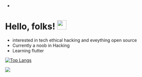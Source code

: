 -
# Hello, folks! <img src="https://cliply.co/clip/waving-hand-3d/" width="30px">
- interested in tech ethical hacking and eveything open source
- Currently a noob in Hacking 
- Learning flutter

[](https://github-readme-stats.vercel.app/api?username=chaudharyjatin115&show_icons=true&theme=radical)
[![Top Langs](https://github-readme-stats.vercel.app/api/top-langs/?username=chaudharyjatin115&layout=compact)](https://github.com/chaudharyjatin115/github-readme-stats)

![](https://img.shields.io/badge/<Tech>-<Flutter>-informational?style=flat&logo=<LOGO_NAME>&logoColor=white&color=2bbc8a)
